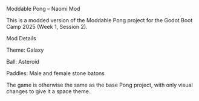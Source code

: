 Moddable Pong – Naomi Mod

This is a modded version of the Moddable Pong project for the Godot Boot Camp 2025 (Week 1, Session 2).

Mod Details

Theme: Galaxy

Ball: Asteroid

Paddles: Male and female stone batons


The game is otherwise the same as the base Pong project, with only visual changes to give it a space theme.
